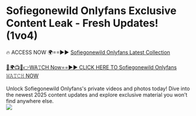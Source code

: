 # Sofiegonewild Onlyfans Exclusive Content Leak - Fresh Updates! (1vo4)

🔥 ACCESS NOW 🌍==►► <a href="https://tinyurl.com/kvy9nzfs" rel="nofollow">Sofiegonewild Onlyfans Latest Collection</a>
<br><br>
[🔴🌍📺📱👉WA𝚃CH Now==►► CLICK HERE TO Sofiegonewild Onlyfans 𝚆𝙰𝚃𝙲𝙷 NOW](https://tinyurl.com/kvy9nzfs)
<br><br>
Unlock Sofiegonewild Onlyfans's private videos and photos today! Dive into the newest 2025 content updates and explore exclusive material you won’t find anywhere else.
<br>
<a href="https://tinyurl.com/kvy9nzfs" rel="nofollow" data-target="animated-image.originalLink"><img src="https://camo.githubusercontent.com/8a4f000d20f83aca3bf7ec5f350d767afa0574a8a352519fd8cfa583a6f93a33/68747470733a2f2f692e696d6775722e636f6d2f644a486b345a712e676966" data-canonical-src="https://i.imgur.com/dJHk4Zq.gif" style="max-width: 100%; display: inline-block;" data-target="animated-image.originalImage"></a>
<br>
